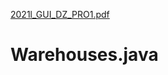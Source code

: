 [2021l_GUI_DZ_PRO1.pdf](https://github.com/alankaczmarzyk/Warehouses.java/files/8907538/2021l_GUI_DZ_PRO1.pdf)
# Warehouses.java
